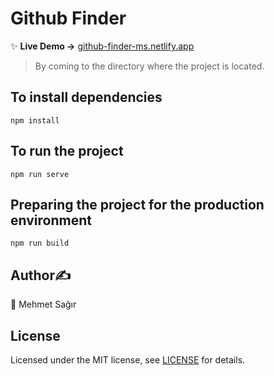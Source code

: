 # Github Finder
✨ **Live Demo ->** [github-finder-ms.netlify.app](https://github-finder-ms.netlify.app/)
> By coming to the directory where the project is located.

## To install dependencies
```
npm install
```
## To run the project
```
npm run serve
```
## Preparing the project for the production environment
```
npm run build
```

## Author✍️
👤 Mehmet Sağır

## License
Licensed under the MIT license, see [LICENSE](LICENSE) for details.
